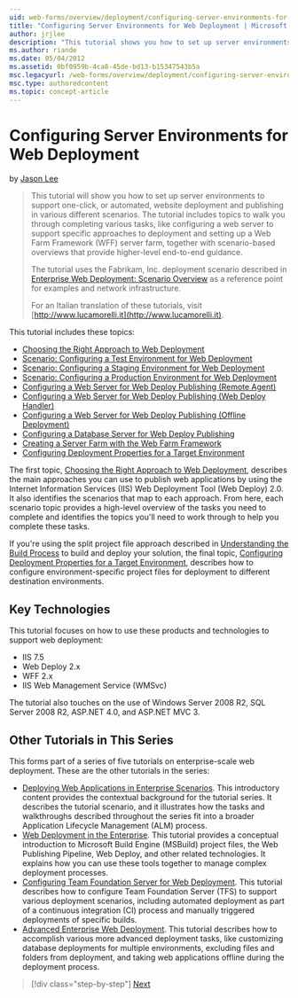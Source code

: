 ```yaml
---
uid: web-forms/overview/deployment/configuring-server-environments-for-web-deployment/configuring-server-environments-for-web-deployment
title: "Configuring Server Environments for Web Deployment | Microsoft Docs"
author: jrjlee
description: "This tutorial shows you how to set up server environments to support one-click, or automated, website deployment and publishing in various different scen..."
ms.author: riande
ms.date: 05/04/2012
ms.assetid: 0bf0959b-4ca8-45de-bd13-b15347543b5a
msc.legacyurl: /web-forms/overview/deployment/configuring-server-environments-for-web-deployment/configuring-server-environments-for-web-deployment
msc.type: authoredcontent
ms.topic: concept-article
---
```

# Configuring Server Environments for Web Deployment

by [Jason Lee](https://github.com/jrjlee)

> This tutorial will show you how to set up server environments to support one-click, or automated, website deployment and publishing in various different scenarios. The tutorial includes topics to walk you through completing various tasks, like configuring a web server to support specific approaches to deployment and setting up a Web Farm Framework (WFF) server farm, together with scenario-based overviews that provide higher-level end-to-end guidance.
> 
> The tutorial uses the Fabrikam, Inc. deployment scenario described in [Enterprise Web Deployment: Scenario Overview](../deploying-web-applications-in-enterprise-scenarios/enterprise-web-deployment-scenario-overview.md) as a reference point for examples and network infrastructure.
> 
> For an Italian translation of these tutorials, visit [http://www.lucamorelli.it](http://www.lucamorelli.it).

This tutorial includes these topics:

- [Choosing the Right Approach to Web Deployment](choosing-the-right-approach-to-web-deployment.md)
- [Scenario: Configuring a Test Environment for Web Deployment](scenario-configuring-a-test-environment-for-web-deployment.md)
- [Scenario: Configuring a Staging Environment for Web Deployment](scenario-configuring-a-staging-environment-for-web-deployment.md)
- [Scenario: Configuring a Production Environment for Web Deployment](scenario-configuring-a-production-environment-for-web-deployment.md)
- [Configuring a Web Server for Web Deploy Publishing (Remote Agent)](configuring-a-web-server-for-web-deploy-publishing-remote-agent.md)
- [Configuring a Web Server for Web Deploy Publishing (Web Deploy Handler)](configuring-a-web-server-for-web-deploy-publishing-web-deploy-handler.md)
- [Configuring a Web Server for Web Deploy Publishing (Offline Deployment)](configuring-a-web-server-for-web-deploy-publishing-offline-deployment.md)
- [Configuring a Database Server for Web Deploy Publishing](configuring-a-database-server-for-web-deploy-publishing.md)
- [Creating a Server Farm with the Web Farm Framework](creating-a-server-farm-with-the-web-farm-framework.md)
- [Configuring Deployment Properties for a Target Environment](configuring-deployment-properties-for-a-target-environment.md)

The first topic, [Choosing the Right Approach to Web Deployment](choosing-the-right-approach-to-web-deployment.md), describes the main approaches you can use to publish web applications by using the Internet Information Services (IIS) Web Deployment Tool (Web Deploy) 2.0. It also identifies the scenarios that map to each approach. From here, each scenario topic provides a high-level overview of the tasks you need to complete and identifies the topics you'll need to work through to help you complete these tasks.

If you're using the split project file approach described in [Understanding the Build Process](../web-deployment-in-the-enterprise/understanding-the-build-process.md) to build and deploy your solution, the final topic, [Configuring Deployment Properties for a Target Environment](configuring-deployment-properties-for-a-target-environment.md), describes how to configure environment-specific project files for deployment to different destination environments.

## Key Technologies

This tutorial focuses on how to use these products and technologies to support web deployment:

- IIS 7.5
- Web Deploy 2.x
- WFF 2.x
- IIS Web Management Service (WMSvc)

The tutorial also touches on the use of Windows Server 2008 R2, SQL Server 2008 R2, ASP.NET 4.0, and ASP.NET MVC 3.

## Other Tutorials in This Series

This forms part of a series of five tutorials on enterprise-scale web deployment. These are the other tutorials in the series:

- [Deploying Web Applications in Enterprise Scenarios](../deploying-web-applications-in-enterprise-scenarios/deploying-web-applications-in-enterprise-scenarios.md). This introductory content provides the contextual background for the tutorial series. It describes the tutorial scenario, and it illustrates how the tasks and walkthroughs described throughout the series fit into a broader Application Lifecycle Management (ALM) process.
- [Web Deployment in the Enterprise](../web-deployment-in-the-enterprise/web-deployment-in-the-enterprise.md). This tutorial provides a conceptual introduction to Microsoft Build Engine (MSBuild) project files, the Web Publishing Pipeline, Web Deploy, and other related technologies. It explains how you can use these tools together to manage complex deployment processes.
- [Configuring Team Foundation Server for Web Deployment](../configuring-team-foundation-server-for-web-deployment/configuring-team-foundation-server-for-web-deployment.md). This tutorial describes how to configure Team Foundation Server (TFS) to support various deployment scenarios, including automated deployment as part of a continuous integration (CI) process and manually triggered deployments of specific builds.
- [Advanced Enterprise Web Deployment](../advanced-enterprise-web-deployment/advanced-enterprise-web-deployment.md). This tutorial describes how to accomplish various more advanced deployment tasks, like customizing database deployments for multiple environments, excluding files and folders from deployment, and taking web applications offline during the deployment process.

> [!div class="step-by-step"]
> [Next](choosing-the-right-approach-to-web-deployment.md)
